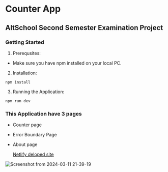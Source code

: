 # Counter App

## AltSchool Second Semester Examination Project 

### Getting Started

1. Prerequsites:

* Make sure you have npm installed on your local PC.

 2. Installation: 

```
npm install
```
 3. Running the Application:

```
npm run dev
```


### This Application have 3 pages 
* Counter page
* Error Boundary Page
* About page


  [Netlify deloped site](https://abolarin-esther-counter-project.netlify.app)

  
![Screenshot from 2024-03-11 21-39-19](https://github.com/AyaobaEstelle/counter-2/assets/107326513/91743e3d-d7b5-4b36-a7a6-ad4e7d95dd90)

  





